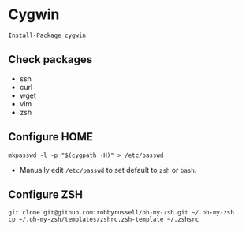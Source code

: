 # Cygwin

```
Install-Package cygwin
```

## Check packages

- ssh
- curl
- wget
- vim
- zsh

## Configure HOME

```
mkpasswd -l -p "$(cygpath -H)" > /etc/passwd
```

* Manually edit `/etc/passwd` to set default to `zsh` or `bash`.

## Configure ZSH

```
git clone git@github.com:robbyrussell/oh-my-zsh.git ~/.oh-my-zsh
cp ~/.oh-my-zsh/templates/zshrc.zsh-template ~/.zshsrc
```